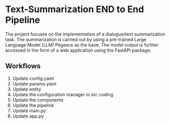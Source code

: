 # Text-Summarization END to End Pipeline
The project focuses on the implementation of a dialogue/text summarization task.
The summarization is carried out by using a pre-trained Large Language Model (LLM) Pegasus as the base.
The model output is further accessed in the form of a web application using the FastAPI package.

## Workflows

1. Update config.yaml
2. Update params.yaml
3. Update entity
4. Update the configuration manager in src coding
5. Update the components
6. Update the pipeline
7. Update main.py
8. Update app.py
